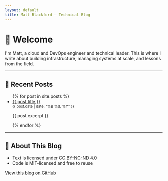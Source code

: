 ```yaml
---
layout: default
title: Matt Blackford – Technical Blog
---
```


# 👋 Welcome

I'm Matt, a cloud and DevOps engineer and technical leader. This is where I write about building infrastructure, managing systems at scale, and lessons from the field.

---

## 📝 Recent Posts

<ul>
  {% for post in site.posts %}
    <li>
      <a href="{{ post.url }}">{{ post.title }}</a><br>
      <small>{{ post.date | date: "%B %d, %Y" }}</small><br>
      <p>{{ post.excerpt }}</p>
    </li>
  {% endfor %}
</ul>

---

## 📌 About This Blog

- Text is licensed under [CC BY-NC-ND 4.0](https://creativecommons.org/licenses/by-nc-nd/4.0/)
- Code is MIT-licensed and free to reuse

[View this blog on GitHub](https://github.com/mblackford/blog)